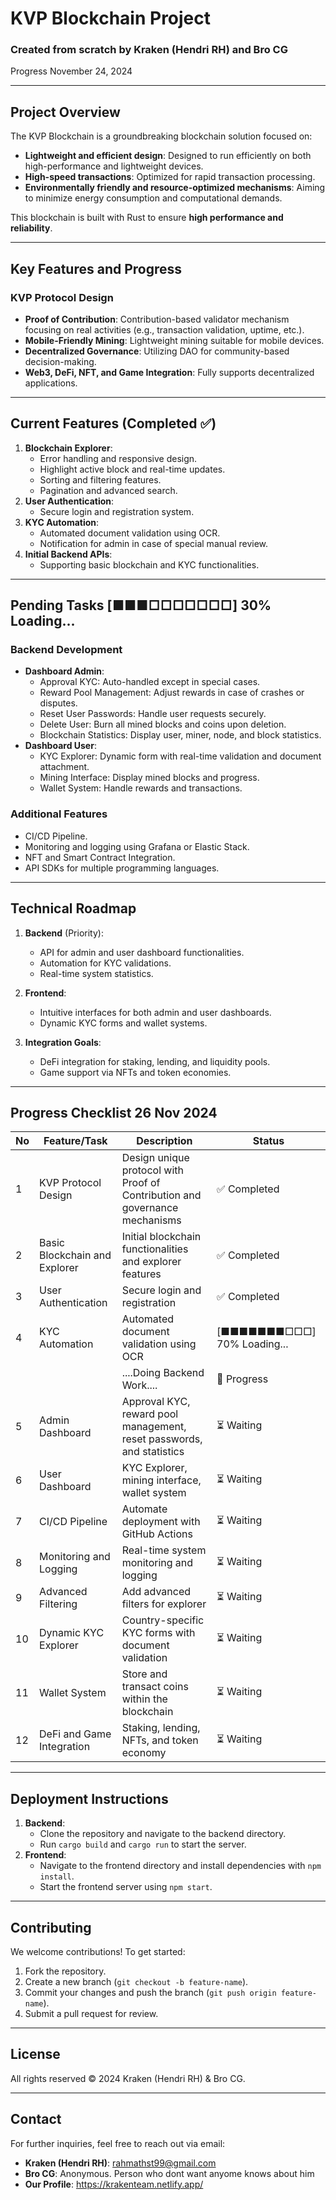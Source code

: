 # KVP Blockchain Project

### Created from scratch by **Kraken (Hendri RH)** and **Bro CG**
Progress November 24, 2024

---

## Project Overview

The KVP Blockchain is a groundbreaking blockchain solution focused on:
- **Lightweight and efficient design**: Designed to run efficiently on both high-performance and lightweight devices.
- **High-speed transactions**: Optimized for rapid transaction processing.
- **Environmentally friendly and resource-optimized mechanisms**: Aiming to minimize energy consumption and computational demands.

This blockchain is built with Rust to ensure **high performance and reliability**.

---

## Key Features and Progress

### KVP Protocol Design
- **Proof of Contribution**: Contribution-based validator mechanism focusing on real activities (e.g., transaction validation, uptime, etc.).
- **Mobile-Friendly Mining**: Lightweight mining suitable for mobile devices.
- **Decentralized Governance**: Utilizing DAO for community-based decision-making.
- **Web3, DeFi, NFT, and Game Integration**: Fully supports decentralized applications.

---

## Current Features (Completed ✅)
1. **Blockchain Explorer**:
   - Error handling and responsive design.
   - Highlight active block and real-time updates.
   - Sorting and filtering features.
   - Pagination and advanced search.
2. **User Authentication**:
   - Secure login and registration system.
3. **KYC Automation**:
   - Automated document validation using OCR.
   - Notification for admin in case of special manual review.
4. **Initial Backend APIs**:
   - Supporting basic blockchain and KYC functionalities.

---

## Pending Tasks [■■■□□□□□□□] 30% Loading...
### Backend Development
- **Dashboard Admin**:
  - Approval KYC: Auto-handled except in special cases.
  - Reward Pool Management: Adjust rewards in case of crashes or disputes.
  - Reset User Passwords: Handle user requests securely.
  - Delete User: Burn all mined blocks and coins upon deletion.
  - Blockchain Statistics: Display user, miner, node, and block statistics.
- **Dashboard User**:
  - KYC Explorer: Dynamic form with real-time validation and document attachment.
  - Mining Interface: Display mined blocks and progress.
  - Wallet System: Handle rewards and transactions.

### Additional Features
- CI/CD Pipeline.
- Monitoring and logging using Grafana or Elastic Stack.
- NFT and Smart Contract Integration.
- API SDKs for multiple programming languages.

---

## Technical Roadmap

1. **Backend** (Priority):
   - API for admin and user dashboard functionalities.
   - Automation for KYC validations.
   - Real-time system statistics.

2. **Frontend**:
   - Intuitive interfaces for both admin and user dashboards.
   - Dynamic KYC forms and wallet systems.

3. **Integration Goals**:
   - DeFi integration for staking, lending, and liquidity pools.
   - Game support via NFTs and token economies.

---

## Progress Checklist 26 Nov 2024

| **No** | **Feature/Task**                                | **Description**                                                             | **Status**    					|
|--------|-------------------------------------------------|-----------------------------------------------------------------------------|----------------------------------|
| 1      | KVP Protocol Design                             | Design unique protocol with Proof of Contribution and governance mechanisms | ✅ Completed  					|
| 2      | Basic Blockchain and Explorer                   | Initial blockchain functionalities and explorer features                    | ✅ Completed  					|
| 3      | User Authentication                             | Secure login and registration                                               | ✅ Completed  					|
| 4      | KYC Automation                                  | Automated document validation using OCR                                     | [■■■■■■■□□□] 70% Loading...     	|
|        |                                                 | ....Doing Backend Work....                                                  | 🚀 Progress   					|
| 5      | Admin Dashboard                                 | Approval KYC, reward pool management, reset passwords, and statistics       | ⏳ Waiting     					|
| 6      | User Dashboard                                  | KYC Explorer, mining interface, wallet system                               | ⏳ Waiting      					|
| 7      | CI/CD Pipeline                                  | Automate deployment with GitHub Actions                                     | ⏳ Waiting      					|
| 8      | Monitoring and Logging                          | Real-time system monitoring and logging                                     | ⏳ Waiting     					|
| 9      | Advanced Filtering                              | Add advanced filters for explorer                                           | ⏳ Waiting      					|
| 10     | Dynamic KYC Explorer                            | Country-specific KYC forms with document validation                         | ⏳ Waiting     					|
| 11     | Wallet System                                   | Store and transact coins within the blockchain                              | ⏳ Waiting      					|
| 12     | DeFi and Game Integration                       | Staking, lending, NFTs, and token economy                                   | ⏳ Waiting     					|

---

## Deployment Instructions

1. **Backend**:
   - Clone the repository and navigate to the backend directory.
   - Run `cargo build` and `cargo run` to start the server.
2. **Frontend**:
   - Navigate to the frontend directory and install dependencies with `npm install`.
   - Start the frontend server using `npm start`.

---

## Contributing
We welcome contributions! To get started:
1. Fork the repository.
2. Create a new branch (`git checkout -b feature-name`).
3. Commit your changes and push the branch (`git push origin feature-name`).
4. Submit a pull request for review.

---

## License
All rights reserved © 2024 Kraken (Hendri RH) & Bro CG.

---

## Contact
For further inquiries, feel free to reach out via email:
- **Kraken (Hendri RH)**: rahmathst99@gmail.com
- **Bro CG**: Anonymous. Person who dont want anyome knows about him
- **Our Profile**: https://krakenteam.netlify.app/
